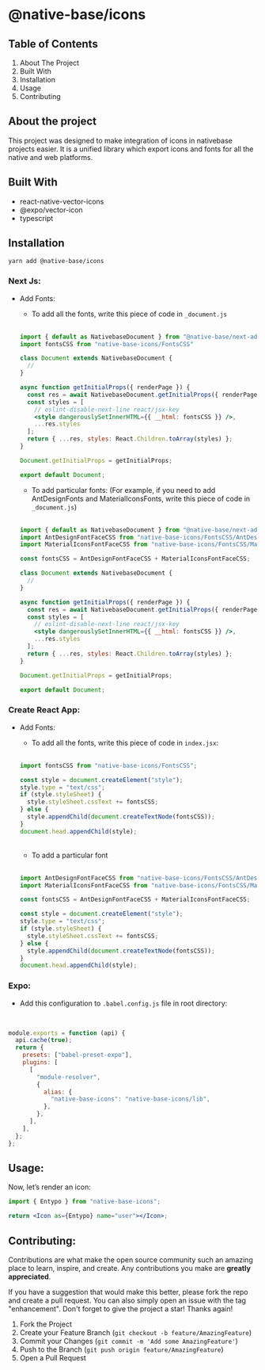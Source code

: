 # @native-base/icons

## **Table of Contents**

1. About The Project
2. Built With
3. Installation
4. Usage
5. Contributing

## **About the project**

This project was designed to make integration of icons in nativebase projects easier. It is a unified library which export icons and fonts for all the native and web platforms.

## Built With

- react-native-vector-icons
- @expo/vector-icon
- typescript

## Installation

`yarn add @native-base/icons`

### Next Js:

- Add Fonts:
    - To add all the fonts, write this piece of code in `_document.js`
     <br/>
    
    ```jsx
    import { default as NativebaseDocument } from "@native-base/next-adapter/document";
    import fontsCSS from "native-base-icons/FontsCSS"
    
    class Document extends NativebaseDocument {
      //
    }
    
    async function getInitialProps({ renderPage }) {
      const res = await NativebaseDocument.getInitialProps({ renderPage });
      const styles = [
        // eslint-disable-next-line react/jsx-key
        <style dangerouslySetInnerHTML={{ __html: fontsCSS }} />,
        ...res.styles
      ];
      return { ...res, styles: React.Children.toArray(styles) };
    }
    
    Document.getInitialProps = getInitialProps;
    
    export default Document;
    ```
    
    - To add particular fonts: (For example, if you need to add AntDesignFonts and MaterialIconsFonts, write this piece of code in `_document.js`)
     <br/>
     
    ```jsx
    import { default as NativebaseDocument } from "@native-base/next-adapter/document";
    import AntDesignFontFaceCSS from "native-base-icons/FontsCSS/AntDesignFontFaceCSS";
    import MaterialIconsFontFaceCSS from "native-base-icons/FontsCSS/MaterialIconsFontFaceCSS";
    
    const fontsCSS = AntDesignFontFaceCSS + MaterialIconsFontFaceCSS;
    
    class Document extends NativebaseDocument {
      //
    }
    
    async function getInitialProps({ renderPage }) {
      const res = await NativebaseDocument.getInitialProps({ renderPage });
      const styles = [
        // eslint-disable-next-line react/jsx-key
        <style dangerouslySetInnerHTML={{ __html: fontsCSS }} />,
        ...res.styles
      ];
      return { ...res, styles: React.Children.toArray(styles) };
    }
    
    Document.getInitialProps = getInitialProps;
    
    export default Document;
    ```
    

### Create React App:

- Add Fonts:
    - To add all the fonts, write this piece of code in `index.jsx`:
     <br/>
     
    ```jsx
    import fontsCSS from "native-base-icons/FontsCSS";
    
    const style = document.createElement("style");
    style.type = "text/css";
    if (style.styleSheet) {
      style.styleSheet.cssText += fontsCSS;
    } else {
      style.appendChild(document.createTextNode(fontsCSS));
    }
    document.head.appendChild(style); 
    ```
     <br/>
     
    - To add a particular font
     <br/>
     
    ```jsx
    import AntDesignFontFaceCSS from "native-base-icons/FontsCSS/AntDesignFontFaceCSS";
    import MaterialIconsFontFaceCSS from "native-base-icons/FontsCSS/MaterialIconsFontFaceCSS";
    
    const fontsCSS = AntDesignFontFaceCSS + MaterialIconsFontFaceCSS;
    
    const style = document.createElement("style");
    style.type = "text/css";
    if (style.styleSheet) {
      style.styleSheet.cssText += fontsCSS;
    } else {
      style.appendChild(document.createTextNode(fontsCSS));
    }
    document.head.appendChild(style); 
    ```
    

### Expo:

- Add this configuration to `.babel.config.js` file in root directory:
 <br/>
 
```jsx
module.exports = function (api) {
  api.cache(true);
  return {
    presets: ["babel-preset-expo"],
    plugins: [
      [
        "module-resolver",
        {
          alias: {
            "native-base-icons": "native-base-icons/lib",
          },
        },
      ],
    ],
  };
};
```

## Usage:

Now, let’s render an icon:

```jsx
import { Entypo } from "native-base-icons";

return <Icon as={Entypo} name="user"></Icon>;
```

## Contributing:

Contributions are what make the open source community such an amazing place to learn, inspire, and create. Any contributions you make are **greatly appreciated**.

If you have a suggestion that would make this better, please fork the repo and create a pull request. You can also simply open an issue with the tag "enhancement". Don't forget to give the project a star! Thanks again!

1. Fork the Project
2. Create your Feature Branch (`git checkout -b feature/AmazingFeature`)
3. Commit your Changes (`git commit -m 'Add some AmazingFeature'`)
4. Push to the Branch (`git push origin feature/AmazingFeature`)
5. Open a Pull Request
